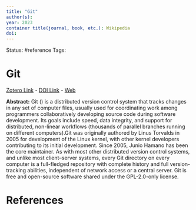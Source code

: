 ```yaml
---
title: "Git"
author(s): 
year: 2023
container title(journal, book, etc.): Wikipedia
doi: 
---
```

Status: #reference
Tags:
# Git
[Zotero Link](zotero://select/items/@2023_Git) - [DOI Link](https://doi.org/) - [Web](https://en.wikipedia.org/w/index.php?title=Git&oldid=1164849743)

**Abstract:** Git () is a distributed version control system that tracks changes in any set of computer files, usually used for coordinating work among programmers collaboratively developing source code during software development. Its goals include speed, data integrity, and support for distributed, non-linear workflows (thousands of parallel branches running on different computers).Git was originally authored by Linus Torvalds in 2005 for development of the Linux kernel, with other kernel developers contributing to its initial development. Since 2005, Junio Hamano has been the core maintainer. As with most other distributed version control systems, and unlike most client–server systems, every Git directory on every computer is a full-fledged repository with complete history and full version-tracking abilities, independent of network access or a central server. Git is free and open-source software shared under the GPL-2.0-only license.

# References
